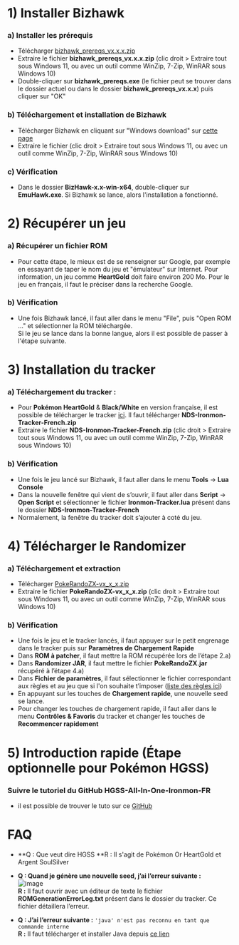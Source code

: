 # 1) Installer Bizhawk

### a) Installer les prérequis
* Télécharger [bizhawk_prereqs_vx.x.x.zip](https://github.com/TASEmulators/BizHawk-Prereqs/releases/latest)  
* Extraire le fichier **bizhawk_prereqs_vx.x.x.zip** (clic droit > Extraire tout sous Windows 11, ou avec un outil comme WinZip, 7-Zip, WinRAR sous Windows 10)  
* Double-cliquer sur **bizhawk_prereqs.exe** (le fichier peut se trouver dans le dossier actuel ou dans le dossier **bizhawk_prereqs_vx.x.x**) puis cliquer sur "OK"  

### b) Téléchargement et installation de Bizhawk
* Télécharger Bizhawk en cliquant sur "Windows download" sur [cette page](https://tasvideos.org/BizHawk/ReleaseHistory)  
* Extraire le fichier (clic droit > Extraire tout sous Windows 11, ou avec un outil comme WinZip, 7-Zip, WinRAR sous Windows 10)  

### c) Vérification
* Dans le dossier **BizHawk-x.x-win-x64**, double-cliquer sur **EmuHawk.exe**. Si Bizhawk se lance, alors l'installation a fonctionné.

# 2) Récupérer un jeu

### a) Récupérer un fichier ROM
* Pour cette étape, le mieux est de se renseigner sur Google, par exemple en essayant de taper le nom du jeu et "émulateur" sur Internet. Pour information, un jeu comme **HeartGold** doit faire environ 200 Mo. Pour le jeu en français, il faut le préciser dans la recherche Google.

### b) Vérification
* Une fois Bizhawk lancé, il faut aller dans le menu "File", puis "Open ROM ..." et sélectionner la ROM téléchargée.  
  Si le jeu se lance dans la bonne langue, alors il est possible de passer à l'étape suivante.

# 3) Installation du tracker

### a) Téléchargement du tracker :
* Pour **Pokémon HeartGold** & **Black/White** en version française, il est possible de télécharger le tracker [ici](https://github.com/Piomale/NDS-Ironmon-Tracker-French/releases/latest). Il faut télécharger **NDS-Ironmon-Tracker-French.zip**  
* Extraire le fichier **NDS-Ironmon-Tracker-French.zip** (clic droit > Extraire tout sous Windows 11, ou avec un outil comme WinZip, 7-Zip, WinRAR sous Windows 10)

### b) Vérification
* Une fois le jeu lancé sur Bizhawk, il faut aller dans le menu **Tools** → **Lua Console**  
* Dans la nouvelle fenêtre qui vient de s’ouvrir, il faut aller dans **Script** → **Open Script** et sélectionner le fichier **Ironmon-Tracker.lua** présent dans le dossier **NDS-Ironmon-Tracker-French**  
* Normalement, la fenêtre du tracker doit s’ajouter à coté du jeu.

# 4) Télécharger le Randomizer

### a) Téléchargement et extraction
* Télécharger [PokeRandoZX-vx_x_x.zip](https://github.com/Ajarmar/universal-pokemon-randomizer-zx/releases/latest)  
* Extraire le fichier **PokeRandoZX-vx_x_x.zip** (clic droit > Extraire tout sous Windows 11, ou avec un outil comme WinZip, 7-Zip, WinRAR sous Windows 10)

### b) Vérification
* Une fois le jeu et le tracker lancés, il faut appuyer sur le petit engrenage dans le tracker puis sur **Paramètres de Chargement Rapide**  
* Dans **ROM à patcher**, il faut mettre la ROM récupérée lors de l’étape 2.a)  
* Dans **Randomizer JAR**, il faut mettre le fichier **PokeRandoZX.jar** récupéré à l’étape 4.a)  
* Dans **Fichier de paramètres**, il faut sélectionner le fichier correspondant aux règles et au jeu que si l'on souhaite t’imposer ([liste des règles ici](https://gist.github.com/valiant-code/adb18d248fa0fae7da6b639e2ee8f9c1))  
* En appuyant sur les touches de **Chargement rapide**, une nouvelle seed se lance.  
* Pour changer les touches de chargement rapide, il faut aller dans le menu **Contrôles & Favoris** du tracker et changer les touches de **Recommencer rapidement**

# 5) Introduction rapide (Étape optionnelle pour Pokémon HGSS)

### Suivre le tutoriel du GitHub HGSS-All-In-One-Ironmon-FR
* il est possible de trouver le tuto sur ce [GitHub](https://github.com/remyml57/HGSS-All-In-One-Ironmon-FR/)

# FAQ
* **Q : Que veut dire HGSS
  **R : Il s'agit de Pokémon Or HeartGold et Argent SoulSilver

* **Q : Quand je génère une nouvelle seed, j’ai l’erreur suivante :**  
  ![image](https://github.com/user-attachments/assets/c5975e81-2fc2-4bd4-ab57-43335cd897db)  
  **R :** Il faut ouvrir avec un éditeur de texte le fichier **ROMGenerationErrorLog.txt** présent dans le dossier du tracker. Ce fichier détaillera l’erreur.  

* **Q : J’ai l’erreur suivante :** `'java' n'est pas reconnu en tant que commande interne`  
  **R :** Il faut télécharger et installer Java depuis [ce lien](https://www.java.com/fr/download/)
